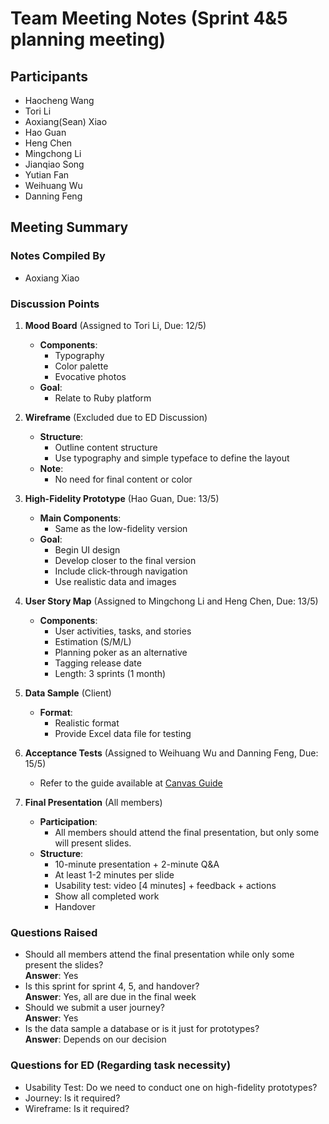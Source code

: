 # Team Meeting Notes (Sprint 4&5 planning meeting)

## Participants
- Haocheng Wang
- Tori Li
- Aoxiang(Sean) Xiao
- Hao Guan
- Heng Chen
- Mingchong Li
- Jianqiao Song
- Yutian Fan
- Weihuang Wu
- Danning Feng


## Meeting Summary

### Notes Compiled By
- Aoxiang Xiao

### Discussion Points

1. **Mood Board** (Assigned to Tori Li, Due: 12/5)
    - **Components**:
      - Typography
      - Color palette
      - Evocative photos
    - **Goal**:
      - Relate to Ruby platform

2. **Wireframe** (Excluded due to ED Discussion)
    - **Structure**:
      - Outline content structure
      - Use typography and simple typeface to define the layout
    - **Note**:
      - No need for final content or color

3. **High-Fidelity Prototype** (Hao Guan, Due: 13/5)
    - **Main Components**:
      - Same as the low-fidelity version
    - **Goal**:
      - Begin UI design
      - Develop closer to the final version
      - Include click-through navigation
      - Use realistic data and images

4. **User Story Map** (Assigned to Mingchong Li and Heng Chen, Due: 13/5)
    - **Components**:
      - User activities, tasks, and stories
      - Estimation (S/M/L)
      - Planning poker as an alternative
      - Tagging release date
      - Length: 3 sprints (1 month)

5. **Data Sample** (Client)
    - **Format**:
      - Realistic format
      - Provide Excel data file for testing

6. **Acceptance Tests** (Assigned to Weihuang Wu and Danning Feng, Due: 15/5)
    - Refer to the guide available at [Canvas Guide](https://canvas.lms.unimelb.edu.au/courses/187087/files/18746269?module_item_id=5674235)

7. **Final Presentation** (All members)
    - **Participation**:
      - All members should attend the final presentation, but only some will present slides.
    - **Structure**:
      - 10-minute presentation + 2-minute Q&A
      - At least 1-2 minutes per slide
      - Usability test: video [4 minutes] + feedback + actions
      - Show all completed work
      - Handover

### Questions Raised
- Should all members attend the final presentation while only some present the slides?  
  **Answer**: Yes
- Is this sprint for sprint 4, 5, and handover?  
  **Answer**: Yes, all are due in the final week
- Should we submit a user journey?  
  **Answer**: Yes
- Is the data sample a database or is it just for prototypes?  
  **Answer**: Depends on our decision

### Questions for ED (Regarding task necessity)
- Usability Test: Do we need to conduct one on high-fidelity prototypes?
- Journey: Is it required?
- Wireframe: Is it required?
